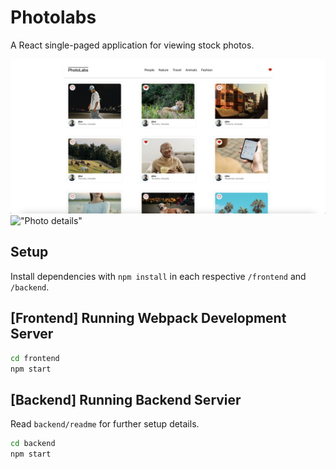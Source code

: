 # Photolabs

A React single-paged application for viewing stock photos.

!["Photolabs"](https://github.com/aeedwko/photolabs/blob/main/docs/photos-favourited.png)
!["Photo details"](https://github.com/aeedwko/photolabs/blob/main/docs/photo-details.png)

## Setup

Install dependencies with `npm install` in each respective `/frontend` and `/backend`.

## [Frontend] Running Webpack Development Server

```sh
cd frontend
npm start
```

## [Backend] Running Backend Servier

Read `backend/readme` for further setup details.

```sh
cd backend
npm start
```
